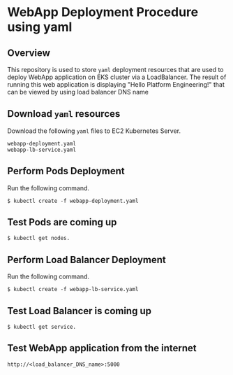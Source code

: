 # WebApp Deployment Procedure using yaml

## Overview 

This repository is used to store `yaml` deployment resources that are used to deploy WebApp application on EKS cluster  via a LoadBalancer.
The result of running this web application is displaying "Hello Platform Engineering!" that can be viewed by using load balancer DNS name 

## Download `yaml` resources
Download the following `yaml` files to EC2 Kubernetes Server. 
```
webapp-deployment.yaml
webapp-lb-service.yaml
```

## Perform Pods Deployment
Run the following command.
```
$ kubectl create -f webapp-deployment.yaml
```
## Test Pods are  coming up
```
$ kubectl get nodes.
```
## Perform Load Balancer Deployment
Run the following command.
```
$ kubectl create -f webapp-lb-service.yaml
```
## Test Load Balancer is coming up
```
$ kubectl get service.
```
## Test WebApp application from the internet
```
http://<load_balancer_DNS_name>:5000
```